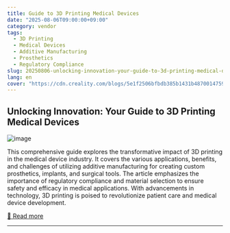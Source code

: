 ```yaml
---
title: Guide to 3D Printing Medical Devices
date: "2025-08-06T09:00:00+09:00"
category: vendor
tags:
  - 3D Printing
  - Medical Devices
  - Additive Manufacturing
  - Prosthetics
  - Regulatory Compliance
slug: 20250806-unlocking-innovation-your-guide-to-3d-printing-medical-devices
lang: en
cover: "https://cdn.creality.com/blogs/5e1f2506bfbdb385b1431b4870014759.jpg"
---
```


## Unlocking Innovation: Your Guide to 3D Printing Medical Devices
![image](https://cdn.creality.com/blogs/5e1f2506bfbdb385b1431b4870014759.jpg)

This comprehensive guide explores the transformative impact of 3D printing in the medical device industry. It covers the various applications, benefits, and challenges of utilizing additive manufacturing for creating custom prosthetics, implants, and surgical tools. The article emphasizes the importance of regulatory compliance and material selection to ensure safety and efficacy in medical applications. With advancements in technology, 3D printing is poised to revolutionize patient care and medical device development.

[🔗 Read more](https://www.creality.com/blog/guide-to-3d-printing-medical-devices)

---